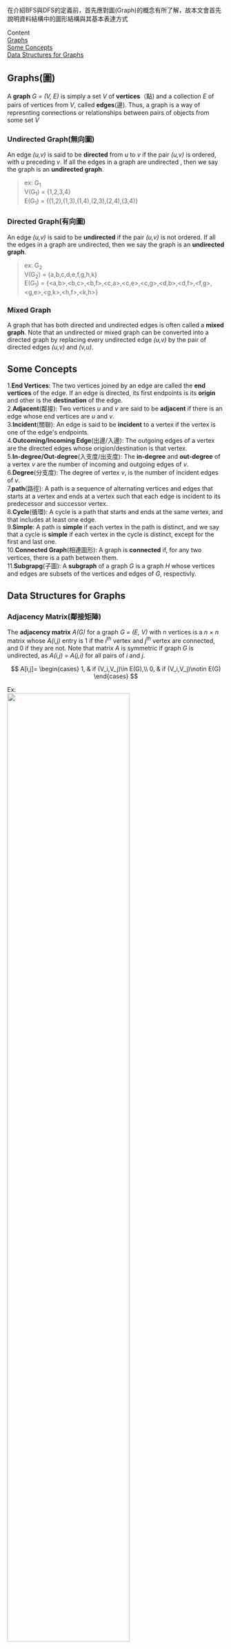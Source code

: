在介紹BFS與DFS的定義前，首先應對圖(Graph)的概念有所了解，故本文會首先說明資料結構中的圖形結構與其基本表達方式<br>

Content<br>
[Graphs](#Graphs)<br>
[Some Concepts](#Some-Concepts)<br>
[Data Structures for Graphs](#Data-Structures-for-Graphs)<br>


## Graphs(圖)
A **graph** *G = (V, E)* is simply a set *V* of **vertices**（點) and a collection *E* of pairs of vertices from *V*, called **edges**(邊). Thus, a graph is a way of represnting connections or relationships between pairs of objects from some set *V*<br>
### Undirected Graph(無向圖)
An edge *(u,v)* is said to be **directed** from *u* to *v* if the pair *(u,v)* is ordered, with *u* preceding *v*. If all the edges in a graph are undirected , then we say the graph is an **undirected graph**.
>ex: G<sub>1</sub><br>
>V(G<sub>1</sub>) = {1,2,3,4}<br>
>E(G<sub>1</sub>) = {(1,2),(1,3),(1,4),(2,3),(2,4),(3,4)}<br>

### Directed Graph(有向圖)
An edge *(u,v)* is said to be **undirected** if the pair *(u,v)* is not ordered. If all the edges in a graph are undirected, then we say the graph is an **undirected graph**.
>ex: G<sub>2</sub><br>
>V(G<sub>2</sub>) = {a,b,c,d,e,f,g,h,k}<br>
>E(G<sub>1</sub>) = {<a,b>,<b,c>,<b,f>,<c,a>,<c,e>,<c,g>,<d,b>,<d,f>,<f,g>,<g,e>,<g,k>,<h,f>,<k,h>}<br>

### Mixed Graph
A graph that has both directed and undirected edges is often called a **mixed graph**. Note that an undirected or mixed graph can be converted into a directed graph by replacing every undirected edge *(u,v)* by the pair of directed edges *(u,v)* and *(v,u)*.

## Some Concepts
1.**End Vertices**: The two vertices joined by an edge are called the **end vertices** of the edge. If an edge is directed, its first endpoints is its **origin** and other is the **destination** of the edge.<br>
2.**Adjacent**(鄰接): Two vertices *u* and *v* are said to be **adjacent** if there is an edge whose end vertices are *u* and *v*.<br>
3.**Incident**(關聯): An edge is said to be **incident** to a vertex if the vertex is one of the edge's endpoints.<br>
4.**Outcoming/Incoming Edge**(出邊/入邊): The outgoing edges of a vertex are the directed edges whose origion/destination is that vertex.<br>
5.**In-degree/Out-degree**(入支度/出支度): The **in-degree** and **out-degree** of a vertex *v* are the number of incoming and outgoing edges of *v*.<br>
6.**Degree**(分支度): The degree of vertex *v*, is the number of incident edges of *v*.<br>
7.**path**(路徑): A path is a sequence of alternating vertices and edges that starts at a vertex and ends at a vertex such that each edge is incident to its predecessor and successor vertex.<br>
8.**Cycle**(循環): A cycle is a path that starts and ends at the same vertex, and that includes at least one edge.<br>
9.**Simple**: A path is **simple** if each vertex in the path is distinct, and we say that a cycle is **simple** if each vertex in the cycle is distinct, except for the first and last one.<br>
10.**Connected Graph**(相連圖形): A graph is **connected** if, for any two vertices, there is a path between them.<br>
11.**Subgrapg**(子圖): A **subgraph** of a graph *G* is a graph *H* whose vertices and edges are subsets of the vertices and edges of *G*, respectivly.<br>

## Data Structures for Graphs
### Adjacency Matrix(鄰接矩陣)
The **adjacency matrix** *A(G)* for a graph *G = (E, V)* with n vertices is a *n × n* matrix whose *A(i,j)* entry is 1 if the *i<sup>th</sup>* vertex and *j<sup>th</sup>* vertex are connected, and 0 if they are not. Note that matrix *A* is symmetric if graph *G* is undirected, as *A(i,j)* = *A(j,i)* for all pairs of *i* and *j*.

$$
A[i,j]=
\begin{cases}
1, & if (V_i,V_j)\in E(G),\\
0, & if (V_i,V_j)\notin E(G)
\end{cases}
$$

Ex:<br>
<img src="https://github.com/Xu-Yidi/fluteanzi/blob/master/week12%2613/graph_1.png" width="75%" height="75%">


$$
A(directed)=
\left[ \begin{matrix}
	0 & 1 & 0 & 0 & 1 \\
	0 & 0 & 1 & 0 & 1 \\ 
	1 & 0 & 0 & 1 & 0 \\
	0 & 0 & 1 & 0 & 0 \\
	1 & 0 & 0 & 0 & 0
\end{matrix}\right]
A(undirected) =
\left[ \begin{matrix}
	0 & 1 & 1 & 0 & 1 \\
	1 & 0 & 1 & 0 & 1 \\ 
	1 & 1 & 0 & 1 & 0 \\
	0 & 0 & 1 & 0 & 0 \\
	1 & 1 & 0 & 0 & 0
\end{matrix}\right]
$$

### Adjacency List(鄰接表)
The **adjacency list** structure groups the edges of a graph by storing them in smaller, secondary containers that are associated with each individual vertex.<br>
當頂點個數很多而邊數較少時，鄰接矩陣的儲存方式將造成儲存空間的浪費，而鄰接表使用數組與鏈結串列結合的方式，將頂點儲存在一維數組中，並將頂點的鄰接點儲存在鏈結串列中
>Ex: directed graph(cont.)<br>
>[1]→[2]→[5]<br>
>[2]→[5]→[3]<br>
>[3]→[1]→[4]<br>
>[4]→[3]<br>
>[5]→[1]
>Ex: undirected graph(cont.)<br>
>[1]→[2]→[3]→[5]<br>
>[2]→[1]→[3]→[5]<br>
>[3]→[1]→[2]→[4]<br>
>[4]→[3]<br>
>[5]→[1]→[2]<br>

### Incidence Matrix(關聯矩陣)
The (vertex-edge) **incidence matrix** *I(G)* of a grapg *G = (E, V)*, is a *n × m* matrix defined as follows. The rows and columns of *I(G)* are indexed by *V(G)* and *E(G)*, respectively. The *A(i,j)* entry of *I(G)* is 0 if vertex v<sub>i</sub> and and edge e<sub>j</sub> are not incident, and otherwise it is 1 or -1 according as e<sub>j</sub> originates or terminates at i, respectively.<br>

$$
I[i,j]=
\begin{cases}
1, & if \ v_i \ is \ the \ origin \ of \ e_j,\\
-1, & if \ v_i \ is \ the \ destination \ of \ e_j,\\
0, & if \ e_i \ and \ v_i \ are \ not \ destination
\end{cases}
$$

Ex.
<img src="https://github.com/Xu-Yidi/fluteanzi/blob/master/week12%2613/graph_2.jpg">
$$
I(G)=
\left[ \begin{matrix}
    -1 & 1 & -1 & 0 & 0 & 0 \\
	1 & 0 & 0 & -1 & 0 & 0 \\ 
	0 & -1 & 0 & 0 & 1 & 0 \\
	0 & 0 & 1 & 0 & 0 & -1 \\
	0 & 0 & 0 & 1 & -1 & 1
\end{matrix}\right]
$$

## Reference
1.https://www.bookofproofs.org/branches/examples-of-adjacency-matrices/<br>
2.http://wayne.cif.takming.edu.tw/datastru/graphs.pdf<br>
